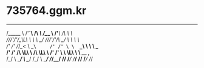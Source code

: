 # 735764.ggm.kr
  ________    __      ______     ________   ____     __ __      
 /\_____  \ /'__`\   /\  ___\   /\_____  \ /'___\   /\ \\ \     
 \/___//'/'/\_\L\ \  \ \ \__/   \/___//'/'/\ \__/   \ \ \\ \    
     /' /' \/_/_\_<_  \ \___``\     /' /' \ \  _``\  \ \ \\ \_  
   /' /'     /\ \L\ \  \/\ \L\ \  /' /'    \ \ \L\ \  \ \__ ,__\
  /\_/       \ \____/   \ \____/ /\_/       \ \____/   \/_/\_\_/
  \//         \/___/     \/___/  \//         \/___/       \/_/  
                                                               
